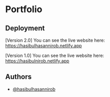 
# Portfolio



## Deployment

[Version 2.0] You can see the live website here: https://hasibulhasannirob.netlify.app

[Version 1.0] You can see the live website here: https://hasibulnirob.netlify.app



## Authors

- [@hasibulhasannirob](https://www.github.com/hasibulhasannirob)

